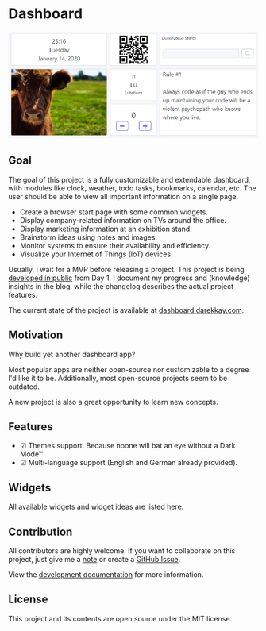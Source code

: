 # Dashboard

![](./assets/img/1.1.3a.png)

## Goal

The goal of this project is a fully customizable and extendable dashboard, with modules like clock, weather, todo tasks, bookmarks, calendar, etc. The user should be able to view all important information on a single page.

- Create a browser start page with some common widgets.
- Display company-related information on TVs around the office.
- Display marketing information at an exhibition stand.
- Brainstorm ideas using notes and images.
- Monitor systems to ensure their availability and efficiency.
- Visualize your Internet of Things (IoT) devices.

Usually, I wait for a MVP before releasing a project. This project is being [developed in public](https://github.com/darekkay/dashboard) from Day 1. I document my progress and (knowledge) insights in the blog, while the changelog describes the actual project features.

The current state of the project is available at [dashboard.darekkay.com](https://dashboard.darekkay.com).

## Motivation

Why build yet another dashboard app?

Most popular apps are neither open-source nor customizable to a degree I'd like it to be. Additionally, most open-source projects seem to be outdated.

A new project is also a great opportunity to learn new concepts.

## Features

- ☑ Themes support. Because noone will bat an eye without a Dark Mode™.
- ☑ Multi-language support (English and German already provided).

## Widgets

All available widgets and widget ideas are listed [here](widgets/README.md).

## Contribution

All contributors are highly welcome. If you want to collaborate on this project, just give me a [note](mailto:hello@darekkay.com) or create a [GitHub Issue](https://github.com/darekkay/dashboard/issues/new).

View the [development documentation](development/README.md) for more information.

## License

This project and its contents are open source under the MIT license.
